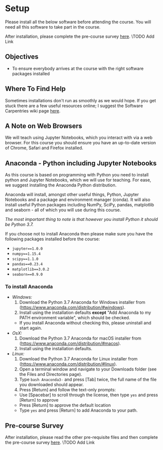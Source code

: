 # Setup

Please install all the below software before attending the course. You will need all this software to take part in the course.

After installation, please complete the pre-course survey [here](https://mysurvey.com). \\TODO Add Link

## Objectives

* To ensure everybody arrives at the course with the right software packages installed

## Where To Find Help

Sometimes installations don't run as smoothly as we would hope. If you get stuck there are a few useful resources online; I suggest the Software Carpentries wiki page [here](https://github.com/carpentries/workshop-template/wiki/Configuration-Problems-and-Solutions).

## A Note on Web Browsers

We will teach using Jupyter Notebooks, which you interact with via a web browser. For this course you should ensure you have an up-to-date version of Chrome, Safari and Firefox installed.

## Anaconda - Python including Jupyter Notebooks

As this course is based on programming with Python you need to install python and Jupyter Notebooks, which we will use for teaching. For ease, we suggest installing the Anaconda Python distribution.

Anaconda will install, amongst other useful things, Python, Jupyter Notebooks and a package and environment manager (conda). It will also install useful Python packages including NumPy, SciPy, pandas, matplotlib and seaborn - all of which you will use during this course.

*The most important thing to note is that however you install Python it should be Python 3.7.*

If you choose not to install Anaconda then please make sure you have the following packages installed before the course:

* `jupyter==1.0.0`
* `numpy==1.15.4`
* `scipy==1.1.0`
* `pandas==0.23.4`
* `matplotlib==3.0.2`
* `seaborn==0.9.0`

### To install Anaconda

* *Windows:*
  1. Download the Python 3.7 Anaconda for Windows installer from (https://www.anaconda.com/distribution/#windows).
  2. Install using the installation defaults **except** "Add Anaconda to my PATH environment variable", which should be checked.
    * If you install Anaconda without checking this, please uninstall and start again.
* *OsX:*
  1. Download the Python 3.7 Anaconda for macOS installer from (https://www.anaconda.com/distribution/#macos).
  2. Install using the installation defaults.
* *Linux:*
  1. Download the Python 3.7 Anaconda for Linux installer from (https://www.anaconda.com/distribution/#linux).
  2. Open a terminal window and navigate to your Downloads folder (see the Files and Directories page).
  3. Type `bash Anaconda3-` and press [Tab] twice, the full name of the file you downloaded should appear.
  4. Press [Return] and follow the text-only prompts:
    * Use [Spacebar] to scroll through the license, then type `yes` and press [Return] to approve
    * Press [Return] to approve the default location
    * Type `yes` and press [Return] to add Anaconda to your path.

## Pre-course Survey

After installation, please read the other pre-requisite files and then complete the pre-course survey [here](https://mysurvey.com). \\TODO Add Link
